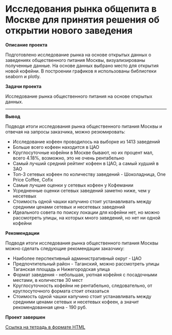 # Исследования рынка общепита в Москве для принятия решения об открытии нового заведения

<b>Описание проекта</b>

Подготовлено исследование рынка на основе открытых данных о заведениях общественного питания Москвы, визуализированы полученные данные. На основе данных выбрано место для открытия новой кофейни. В построении графиков я использованы библиотеки seaborn и plotly.

<b>Задачи проекта</b>

Исследование рынка общественного питания на основе открытых данных.

---
<b>Вывод</b>

Подводя итоги исследования рынка общественного питания Москвы и отвечая на запросы заказчика, можно резюмировать:

  - Исследование кофеен проводилось на выборке из 1413 заведений
  - Больше всего кофеен находится в ЦАО
  - Круглосуточные кофейни в Москве бывают, но их процент мал, всего 4.18%, возможно, это не очень рентабельно
  - Самый лучший средний рейтинг кофеен в ЦАО, а самый худший в ЗАО
  - Топ-3 сетевых кофеен по количеству заведений - Шоколадница, One Price Coffee, Cofix
  - Самые лучшие оценки у сетевых кофеен у Кофемании
  - Усредненные оценки сетевых заведений заметно ниже, чем у несетевых
  - Стоимость одной чашки капучино стоит устанавливать между средними ценами сетевых и несетевых заведений
  - Идеального совета по поиску локации для кофейни нет, но можно рассмотреть улицы, на которых много заведений, но нет ни одной кофейни


<b>Рекомендации</b>

Подводя итоги исследования рынка общественного питания Москвы можно сделать следующие рекомендации заказчику:

  - Наиболее перспективный административный округ - ЦАО
  - Предпочтительный район - Таганский, можно рассмотреть улицы Таганская площадь и Нижегородская улица
  - Формат заведения - небольшая, уютная кофейня с посадочными местами, в количестве 30 мест
  - Круглосуточность кофейни не рентабельно, следовательно, от круглосуточного формата стоит отказаться
  - Стоимость одной чашки капучино стоит устанавливать между средними ценами сетевых и несетевых кофеен, а значит рекомендованная цена - 190 руб.

<b>Проект завершен</b>

[Ссылка на тетрадь в формате HTML](https://nbviewer.org/github/obertas-artem/my_portfolio/blob/main/04%20-%20Рынок%20заведений%20общественного%20питания%20Москвы/04%20-%20Рынок%20заведений%20общественного%20питания%20Москвы.html)

